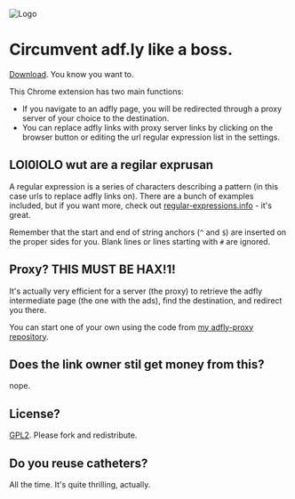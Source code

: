 ![Logo](https://raw.github.com/uncleninja/adfly-squisher/master/icons/bee64.png "it's genocide!")

Circumvent adf.ly like a boss.
================================

[Download](https://raw.github.com/uncleninja/adfly-squisher/updater/adfly.crx). You know you want to.

This Chrome extension has two main functions:

* If you navigate to an adfly page, you will be redirected through a proxy server of your choice to the destination.
* You can replace adfly links with proxy server links by clicking on the browser button or editing the url regular expression list in the settings.

LOl0lOLO wut are a regilar exprusan
-----------------------------

A regular expression is a series of characters describing a pattern (in this case urls to replace adfly links on). There are a bunch of examples included, but if you want more, check out [regular-expressions.info](http://regular-expressions.info) - it's great. 

Remember that the start and end of string anchors (`^` and `$`) are inserted on the proper sides for you. Blank lines or lines starting with `#` are ignored.

Proxy? THIS MUST BE HAX!1!
--------------------------

It's actually very efficient for a server (the proxy) to retrieve the adfly intermediate page (the one with the ads), find the destination, and redirect you there.

You can start one of your own using the code from [my adfly-proxy repository](https://github.com/uncleninja/adfly-proxy).

Does the link owner stil get money from this? 
---------------------------------------------

nope.

License?
--------

[GPL2](http://www.gnu.org/licenses/gpl-2.0.html). Please fork and redistribute.

Do you reuse catheters?
-----------------------

All the time. It's quite thrilling, actually.
